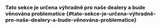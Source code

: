 ### Tato sekce je určena výhradně pro naše dealery a bude věnována problematice {#tato-sekce-je-určena-výhradně-pro-naše-dealery-a-bude-věnována-problematice}



